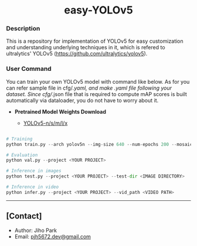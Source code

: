 # <div align="center">easy-YOLOv5</div>

### Description

This is a repository for implementation of YOLOv5 for easy customization and understanding underlying techniques in it, which is refered to ultralytics' YOLOv5 (https://github.com/ultralytics/yolov5).   


### User Command 

You can train your own YOLOv5 model with command like below. As for <DATASET> you can refer sample file in cfg/*.yaml, and make <DATASET NAME>.yaml file following your dataset. Since cfg/*.json file that is required to compute mAP scores is built automatically via dataloader, you do not have to worry about it. 


 - **Pretrained Model Weights Download**

	- [YOLOv5-n/s/m/l/x](https://drive.google.com/drive/folders/1cMiAjhkb9tWFxGtxf6WwqgBAxs58HOfX?usp=sharing)


```python

# Training
python train.py --arch yolov5n --img-size 640 --num-epochs 200 --mosaic --cos-lr --model-ema --project <YOUR PROJECT> --dataset <YOUR DATASET>

# Evaluation
python val.py --project <YOUR PROJECT>

# Inference in images
python test.py --project <YOUR PROJECT> --test-dir <IMAGE DIRECTORY>

# Inference in video
python infer.py --project <YOUR PROJECT> --vid_path <VIDEO PATH>
```

---
## [Contact]
- Author: Jiho Park  
- Email: pjh5672.dev@gmail.com  